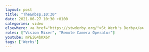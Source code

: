 ```yaml
---
layout: post
title: "The&nbsp;10:30"
date: 2021-06-27 10:30 +0100
categories: video
elsewhere: <a href="https://stwderby.org/">St Werb's Derby</a>
roles: ["Vision Mixer", "Remote Camera Operator"]
youtube: mPEiG4bKX6Y
tags: ['Werbs']
---
```

